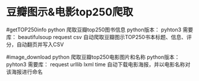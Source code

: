 # 豆瓣图示&电影top250爬取

#getTOP250info
python 爬取豆瓣top250图书信息
python版本：
pyhton3
需要库： 
beautifulsoup
request
csv
自动爬取豆瓣图示TOP250书本标题、信息、评分，自动翻页并写入CSV

#image_download
python 爬取豆瓣top250电影图片和名称
python版本：
pyhton3
需要库： 
request
urllib
lxml
time
自动下载电影海报，并以电影名称对该海报进行命名
